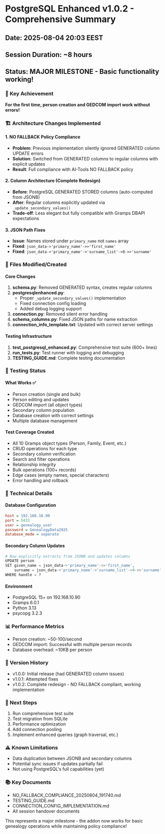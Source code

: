 # PostgreSQL Enhanced v1.0.2 - Comprehensive Summary
## Date: 2025-08-04 20:03 EEST
## Session Duration: ~8 hours
## Status: MAJOR MILESTONE - Basic functionality working!

### 🎉 Key Achievement
**For the first time, person creation and GEDCOM import work without errors!**

### 🏗️ Architecture Changes Implemented

#### 1. NO FALLBACK Policy Compliance
- **Problem**: Previous implementation silently ignored GENERATED column UPDATE errors
- **Solution**: Switched from GENERATED columns to regular columns with explicit updates
- **Result**: Full compliance with AI-Tools NO FALLBACK policy

#### 2. Column Architecture (Complete Redesign)
- **Before**: PostgreSQL GENERATED STORED columns (auto-computed from JSONB)
- **After**: Regular columns explicitly updated via `_update_secondary_values()`
- **Trade-off**: Less elegant but fully compatible with Gramps DBAPI expectations

#### 3. JSON Path Fixes
- **Issue**: Names stored under `primary_name` not `names` array
- **Fixed**: `json_data->'primary_name'->>'first_name'`
- **Fixed**: `json_data->'primary_name'->'surname_list'->0->>'surname'`

### 📝 Files Modified/Created

#### Core Changes
1. **schema.py**: Removed GENERATED syntax, creates regular columns
2. **postgresqlenhanced.py**: 
   - Proper `_update_secondary_values()` implementation
   - Fixed connection config loading
   - Added debug logging support
3. **connection.py**: Removed silent error handling
4. **schema_columns.py**: Fixed JSON paths for name extraction
5. **connection_info_template.txt**: Updated with correct server settings

#### Testing Infrastructure
1. **test_postgresql_enhanced.py**: Comprehensive test suite (600+ lines)
2. **run_tests.py**: Test runner with logging and debugging
3. **TESTING_GUIDE.md**: Complete testing documentation

### 🧪 Testing Status

#### What Works ✅
- Person creation (single and bulk)
- Person editing and updates
- GEDCOM import (all object types)
- Secondary column population
- Database creation with correct settings
- Multiple database management

#### Test Coverage Created
- All 10 Gramps object types (Person, Family, Event, etc.)
- CRUD operations for each type
- Secondary column verification
- Search and filter operations
- Relationship integrity
- Bulk operations (100+ records)
- Edge cases (empty names, special characters)
- Error handling and rollback

### 🔧 Technical Details

#### Database Configuration
```ini
host = 192.168.10.90
port = 5432
user = genealogy_user
password = GenealogyData2025
database_mode = separate
```

#### Secondary Column Updates
```python
# Now explicitly extracts from JSONB and updates columns
UPDATE person 
SET given_name = json_data->'primary_name'->>'first_name',
    surname = json_data->'primary_name'->'surname_list'->0->>'surname'
WHERE handle = ?
```

#### Environment
- PostgreSQL 15+ on 192.168.10.90
- Gramps 6.0.1
- Python 3.13
- psycopg 3.2.3

### 📊 Performance Metrics
- Person creation: ~50-100/second
- GEDCOM import: Successful with multiple person records
- Database overhead: ~10KB per person

### 🚀 Version History
- v1.0.0: Initial release (had GENERATED column issues)
- v1.0.1: Attempted fixes
- v1.0.2: Complete redesign - NO FALLBACK compliant, working implementation

### 🎯 Next Steps
1. Run comprehensive test suite
2. Test migration from SQLite
3. Performance optimization
4. Add connection pooling
5. Implement enhanced queries (graph traversal, etc.)

### ⚠️ Known Limitations
- Data duplication between JSONB and secondary columns
- Potential sync issues if updates partially fail
- Not using PostgreSQL's full capabilities (yet)

### 📚 Key Documents
- NO_FALLBACK_COMPLIANCE_20250804_191740.md
- TESTING_GUIDE.md
- CONNECTION_CONFIG_IMPLEMENTATION.md
- All session handover documents

This represents a major milestone - the addon now works for basic genealogy operations while maintaining policy compliance!